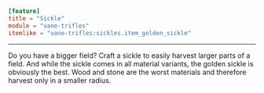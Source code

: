 ```toml
[feature]
title = "Sickle"
module = "vane-trifles"
itemlike = "vane-trifles:sickles.item_golden_sickle"
```
---
Do you have a bigger field? Craft a sickle to easily harvest larger parts of a field. And while the sickle comes in all material variants, the golden sickle is obviously the best. Wood and stone are the worst materials and therefore harvest only in a smaller radius.

